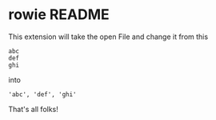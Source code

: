 # rowie README

This extension will take the open File and change it from this
```
abc
def
ghi
```
into
```
'abc', 'def', 'ghi'
```

That's all folks!